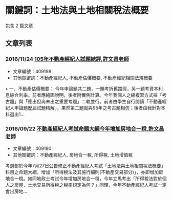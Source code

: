 # 關鍵詞：土地法與土地相關稅法概要

包含 2 篇文章

## 文章列表

### 2016/11/24 [105年不動產經紀人試題總評,許文昌老師](../../articles/409198_105%E5%B9%B4%E4%B8%8D%E5%8B%95%E7%94%A2%E7%B6%93%E7%B4%80%E4%BA%BA%E8%A9%A6%E9%A1%8C%E7%B8%BD%E8%A9%95%2C%E8%A8%B1%E6%96%87%E6%98%8C%E8%80%81%E5%B8%AB.md)
- 文章編號：409198
- 其他關鍵詞：不動產經紀人, 不動產估價概要, 不動產經紀相關法規概要

• 一、不動產估價概要： 今年申論題共二題，一題考折舊路徑，另一題考資本利息綜合利率。前者應繪圖說明，後者附實例計算。今年我個人之總複習方式採「考古題」與「應出但尚未出之重要考題」二軌並行。前者由學生自行閱讀「不動產經紀人申論題歷屆試題精解」，果然第二題就與95年之考古題相仿；後者由我針對本科選出1...

### 2016/09/22 [不動產經紀人考試命題大綱今年增加房地合一稅,許文昌老師](../../articles/409190_%E4%B8%8D%E5%8B%95%E7%94%A2%E7%B6%93%E7%B4%80%E4%BA%BA%E8%80%83%E8%A9%A6%E5%91%BD%E9%A1%8C%E5%A4%A7%E7%B6%B1%E4%BB%8A%E5%B9%B4%E5%A2%9E%E5%8A%A0%E6%88%BF%E5%9C%B0%E5%90%88%E4%B8%80%E7%A8%85%2C%E8%A8%B1%E6%96%87%E6%98%8C%E8%80%81%E5%B8%AB.md)
- 文章編號：409190
- 其他關鍵詞：不動產經紀人, 房地合一稅, 所得稅, 土地增值稅

考選部於今年7月27日公告修正不動產經紀人考試「土地法與土地相關稅法概要」科目之命題大綱，增加「所得稅法及其施行細則(不動產交易部分)」，亦即增加房地合一稅。如同地政士考試今年增加房地合一稅，今年立馬考出「所得稅法對於個人之房屋、土地交易所得稅之稅率規定為何？」同理，今年不動產經紀人考試一定會出房地...

